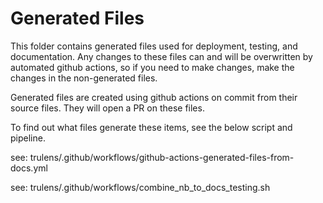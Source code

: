 # Generated Files

This folder contains generated files used for deployment, testing, and documentation. Any changes to these files can and will be overwritten by automated github actions, so if you need to make changes, make the changes in the non-generated files.

Generated files are created using github actions on commit from their source files. They will open a PR on these files. 

To find out what files generate these items, see the below script and pipeline.

see: trulens/.github/workflows/github-actions-generated-files-from-docs.yml 

see: trulens/.github/workflows/combine_nb_to_docs_testing.sh
